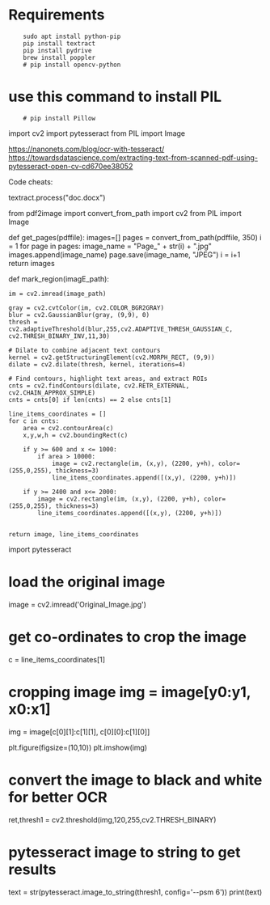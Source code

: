 # Requirements 

		sudo apt install python-pip
		pip install textract
		pip install pydrive
		brew install poppler
		# pip install opencv-python

# use this command to install PIL
		# pip install Pillow

import cv2 
import pytesseract
from PIL import Image


https://nanonets.com/blog/ocr-with-tesseract/
https://towardsdatascience.com/extracting-text-from-scanned-pdf-using-pytesseract-open-cv-cd670ee38052

Code cheats:

textract.process("doc.docx")



from pdf2image import convert_from_path
import cv2
from PIL import Image

def get_pages(pdffile):
	images=[]
	pages = convert_from_path(pdffile, 350)
	i = 1
	for page in pages:
		image_name = "Page_" + str(i) + ".jpg" 
		images.append(image_name)
		page.save(image_name, "JPEG")
		i = i+1        
	return images	



def mark_region(imagE_path):
    
    im = cv2.imread(image_path)

    gray = cv2.cvtColor(im, cv2.COLOR_BGR2GRAY)
    blur = cv2.GaussianBlur(gray, (9,9), 0)
    thresh = cv2.adaptiveThreshold(blur,255,cv2.ADAPTIVE_THRESH_GAUSSIAN_C, cv2.THRESH_BINARY_INV,11,30)

    # Dilate to combine adjacent text contours
    kernel = cv2.getStructuringElement(cv2.MORPH_RECT, (9,9))
    dilate = cv2.dilate(thresh, kernel, iterations=4)

    # Find contours, highlight text areas, and extract ROIs
    cnts = cv2.findContours(dilate, cv2.RETR_EXTERNAL, cv2.CHAIN_APPROX_SIMPLE)
    cnts = cnts[0] if len(cnts) == 2 else cnts[1]

    line_items_coordinates = []
    for c in cnts:
        area = cv2.contourArea(c)
        x,y,w,h = cv2.boundingRect(c)

        if y >= 600 and x <= 1000:
            if area > 10000:
                image = cv2.rectangle(im, (x,y), (2200, y+h), color=(255,0,255), thickness=3)
                line_items_coordinates.append([(x,y), (2200, y+h)])

        if y >= 2400 and x<= 2000:
            image = cv2.rectangle(im, (x,y), (2200, y+h), color=(255,0,255), thickness=3)
            line_items_coordinates.append([(x,y), (2200, y+h)])


    return image, line_items_coordinates

import pytesseract


# load the original image
image = cv2.imread('Original_Image.jpg')

# get co-ordinates to crop the image
c = line_items_coordinates[1]

# cropping image img = image[y0:y1, x0:x1]
img = image[c[0][1]:c[1][1], c[0][0]:c[1][0]]    

plt.figure(figsize=(10,10))
plt.imshow(img)

# convert the image to black and white for better OCR
ret,thresh1 = cv2.threshold(img,120,255,cv2.THRESH_BINARY)

# pytesseract image to string to get results
text = str(pytesseract.image_to_string(thresh1, config='--psm 6'))
print(text)




